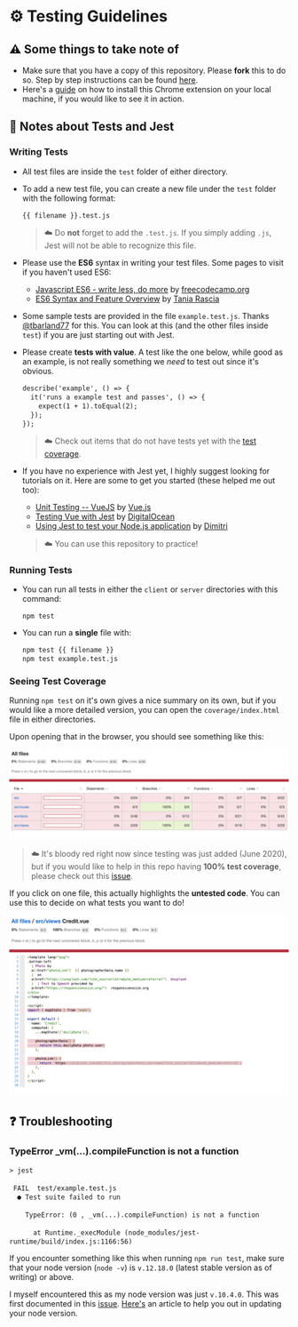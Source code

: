 # ⚙️ Testing Guidelines

## ⚠️ Some things to take note of
- Make sure that you have a copy of this repository. Please **fork** this to do so. Step by step instructions can be found [here](https://github.com/jayehernandez/letra-extension/blob/master/docs/how_to_contribute.md).
- Here's a [guide](https://github.com/jayehernandez/letra-extension/blob/master/docs/how_to_install.md) on how to install this Chrome extension on your local machine, if you would like to see it in action.

## 📝 Notes about Tests and Jest

### Writing Tests
- All test files are inside the `test` folder of either directory.

- To add a new test file, you can create a new file under the `test` folder with the following format:
  ```
  {{ filename }}.test.js
  ```

  > ☁️ Do **not** forget to add the `.test.js`. If you simply adding `.js`, Jest will not be able to recognize this file.

- Please use the **ES6** syntax in writing your test files. Some pages to visit if you haven't used ES6:
  - [Javascript ES6 - write less, do more](https://www.freecodecamp.org/news/write-less-do-more-with-javascript-es6-5fd4a8e50ee2) by [freecodecamp.org](https://www.freecodecamp.org/)
  - [ES6 Syntax and Feature Overview](https://www.taniarascia.com/es6-syntax-and-feature-overview/) by [Tania Rascia](https://www.taniarascia.com/)

- Some sample tests are provided in the file `example.test.js`. Thanks [@tbarland77](https://github.com/tbarland77) for this. You can look at this (and the other files inside `test`) if you are just starting out with Jest.

- Please create **tests with value**. A test like the one below, while good as an example, is not really something we *need* to test out since it's obvious.
  ```
  describe('example', () => {
    it('runs a example test and passes', () => {
      expect(1 + 1).toEqual(2);
    });
  });
  ```
  > ☁️ Check out items that do not have tests yet with the [test coverage](#seeing-test-coverage).

- If you have no experience with Jest yet, I highly suggest looking for tutorials on it.  Here are some to get you started (these helped me out too):
  - [Unit Testing -- VueJS](https://vuejs.org/v2/guide/unit-testing.html) by [Vue.js](https://vuejs.org/)
  - [Testing Vue with Jest](https://www.digitalocean.com/community/tutorials/vuejs-testing-vue-with-jest) by [DigitalOcean](https://www.digitalocean.com/)
  - [Using Jest to test your Node.js application](https://dimitr.im/jest-test-nodejs) by [Dimitri](https://dimitr.im/)

  > ☁️ You can use this repository to practice!

### Running Tests
- You can run all tests in either the `client` or `server` directories with this command:
  ```
  npm test
  ```

- You can run a **single** file with:
  ```
  npm test {{ filename }}
  npm test example.test.js
  ```

### Seeing Test Coverage
Running `npm test` on it's own gives a nice summary on its own, but if you would like a more detailed version, you can open the `coverage/index.html` file in either directories.

Upon opening that in the browser, you should see something like this:

![Test Coverage](screenshots/test_coverage.png)

> ☁️ It's bloody red right now since testing was just added (June 2020), but if you would like to help in this repo having **100% test coverage**, please check out this [issue](https://github.com/jayehernandez/letra-extension/issues/125).

If you click on one file, this actually highlights the **untested code**. You can use this to decide on what tests you want to do!

![Untested Code](screenshots/untested_code.png)

## ❓ Troubleshooting

### TypeError _vm(...).compileFunction is not a function

```
> jest

 FAIL  test/example.test.js
  ● Test suite failed to run

    TypeError: (0 , _vm(...).compileFunction) is not a function

      at Runtime._execModule (node_modules/jest-runtime/build/index.js:1166:56)

```

If you encounter something like this when running `npm run test`, make sure that your node version (`node -v`) is `v.12.18.0` (latest stable version as of writing) or above.

I myself encountered this as my node version was just `v.10.4.0`. This was first documented in this [issue](https://github.com/jayehernandez/letra-extension/issues/125). [Here's](https://phoenixnap.com/kb/update-node-js-version) an article to help you out in updating your node version.